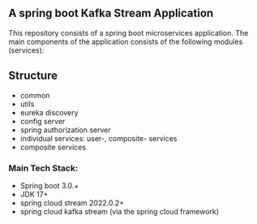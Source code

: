 ## A spring boot Kafka Stream Application
This repository consists of a spring boot microservices application. The main components of the application consists of the following modules (services):

## Structure
- common 
- utils
- eureka discovery
- config server 
- spring authorization server
- individual services: user-, composite- services
- composite services

### Main Tech Stack:
- Spring boot 3.0.+
- JDK 17+
- spring cloud stream 2022.0.2+
- spring cloud kafka stream (via the spring cloud framework)




